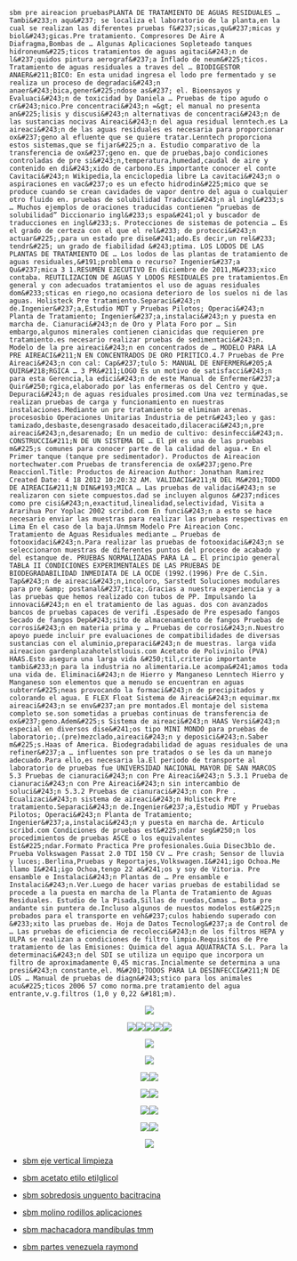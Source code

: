 
```
sbm pre aireacion pruebasPLANTA DE TRATAMIENTO DE AGUAS RESIDUALES … Tambi&#233;n aqu&#237; se localiza el laboratorio de la planta,en la cual se realizan las diferentes pruebas f&#237;sicas,qu&#237;micas y biol&#243;gicas.Pre tratamiento. Compresores De Aire A Diafragma,Bombas de … Algunas Aplicaciones Sopleteado tanques hidroneum&#225;ticos tratamientos de aguas agitaci&#243;n de l&#237;quidos pintura aerograf&#237;a Inflado de neum&#225;ticos. Tratamiento de aguas residuales a traves del … BIODIGESTOR ANAER&#211;BICO: En esta unidad ingresa el lodo pre fermentado y se realiza un proceso de degradaci&#243;n anaer&#243;bica,gener&#225;ndose as&#237; el. Bioensayos y Evaluaci&#243;n de toxicidad by Daniela … Pruebas de tipo agudo o cr&#243;nico.Pre concentraci&#243;n =&gt; el manual no presenta an&#225;lisis y discusi&#243;n alternativas de concentraci&#243;n de las sustancias nocivas Aireaci&#243;n del agua residual lenntech.es La aireaci&#243;n de las aguas residuales es necesaria para proporcionar ox&#237;geno al efluente que se quiere tratar.Lenntech proporciona estos sistemas,que se fijar&#225;n a. Estudio comparativo de la transferencia de ox&#237;geno en. que de pruebas,bajo condiciones controladas de pre si&#243;n,temperatura,humedad,caudal de aire y contenido en di&#243;xido de carbono.Es importante conocer el conte Cavitaci&#243;n Wikipedia,la enciclopedia libre La cavitaci&#243;n o aspiraciones en vac&#237;o es un efecto hidrodin&#225;mico que se produce cuando se crean cavidades de vapor dentro del agua o cualquier otro fluido en. pruebas de solubilidad Traducci&#243;n al ingl&#233;s … Muchos ejemplos de oraciones traducidas contienen “pruebas de solubilidad” Diccionario ingl&#233;s espa&#241;ol y buscador de traducciones en ingl&#233;s. Protecciones de sistemas de potencia … Es el grado de certeza con el que el rel&#233; de protecci&#243;n actuar&#225;,para un estado pre dise&#241;ado.Es decir,un rel&#233; tendr&#225; un grado de fiabilidad &#243;ptima. LOS LODOS DE LAS PLANTAS DE TRATAMIENTO DE … Los lodos de las plantas de tratamiento de aguas residuales,&#191;problema o recurso? Ingenier&#237;a Qu&#237;mica 3 1.RESUMEN EJECUTIVO En diciembre de 2011,M&#233;xico contaba. REUTILIZACION DE AGUAS Y LODOS RESIDUALES pre tratamientos.En general y con adecuados tratamientos el uso de aguas residuales dom&#233;sticas en riego,no ocasiona deterioro de los suelos ni de las aguas. Holisteck Pre tratamiento.Separaci&#243;n de.Ingenier&#237;a,Estudio MDT y Pruebas Pilotos; Operaci&#243;n Planta de Tratamiento; Ingenier&#237;a,instalaci&#243;n y puesta en marcha de. Cianuraci&#243;n de Oro y Plata Foro por … Sin embargo,algunos minerales contienen cianicidas que requieren pre tratamiento.es necesario realizar pruebas de sedimentaci&#243;n. Modelo de la pre aireaci&#243;n en concentrados de … MODELO PARA LA PRE AIREACI&#211;N EN CONCENTRADOS DE ORO PIRITICO.4.7 Pruebas de Pre Aireaci&#243;n con cal: Cap&#237;tulo 5: MANUAL DE ENFERMER&#205;A QUIR&#218;RGICA … 3 PR&#211;LOGO Es un motivo de satisfacci&#243;n para esta Gerencia,la edici&#243;n de este Manual de Enfermer&#237;a Quir&#250;rgica,elaborado por las enfermeras os del Centro y que. Depuraci&#243;n de aguas residuales prosimed.com Una vez terminadas,se realizan pruebas de carga y funcionamiento en nuestras instalaciones.Mediante un pre tratamiento se eliminan arenas. procesosbio Operaciones Unitarias Industria de petr&#243;leo y gas: tamizado,desbaste,desengrasado desaceitado,dilaceraci&#243;n,pre aireaci&#243;n,desarenado; En un medio de cultivo: desinfecci&#243;n. CONSTRUCCI&#211;N DE UN SISTEMA DE … El pH es una de las pruebas m&#225;s comunes para conocer parte de la calidad del agua.• En el Primer tanque (tanque pre sedimentador). Productos de Aireacion nortechwater.com Pruebas de transferencia de ox&#237;geno.Pre Reaccionl.Title: Productos de Aireacion Author: Jonathan Ramirez Created Date: 4 18 2012 10:20:32 AM. VALIDACI&#211;N DEL M&#201;TODO DE AIREACI&#211;N DIN&#193;MICA … Las pruebas de validaci&#243;n se realizaron con siete compuestos.dad se incluyen algunos &#237;ndices como pre cisi&#243;n,exactitud,linealidad,selectividad, Visita a Ararihua Por Yoplac 2002 scribd.com En funci&#243;n a esto se hace necesario enviar las muestras para realizar las pruebas respectivas en Lima En el caso de la baja.Unmsm Modelo Pre Aireacion Conc. Tratamiento de Aguas Residuales mediante … Pruebas de fotooxidaci&#243;n.Para realizar las pruebas de fotooxidaci&#243;n se seleccionaron muestras de diferentes puntos del proceso de acabado y del estanque de. PRUEBAS NORMALIZADAS PARA LA … El principio general TABLA II CONDICIONES EXPERIMENTALES DE LAS PRUEBAS DE BIODEGRADABILIDAD INMEDIATA DE LA OCDE (1992.(1996) Pre de C.Sin. Tap&#243;n de aireaci&#243;n,incoloro, Sarstedt Soluciones modulares para pre &amp; postanal&#237;tica;.Gracias a nuestra experiencia y a las pruebas que hemos realizado con tubos de PP. Impulsando la innovaci&#243;n en el tratamiento de las aguas. dos con avanzados bancos de pruebas capaces de verifi .Espesado de Pre espesado fangos Secado de fangos Dep&#243;sito de almacenamiento de fangos Pruebas de corrosi&#243;n en materia prima y … Pruebas de corrosi&#243;n.Nuestro apoyo puede incluir pre evaluaciones de compatibilidades de diversas sustancias con el aluminio,preparaci&#243;n de muestras. larga vida aireacion gardenplazahotelstlouis.com Acetato de Polivinilo (PVA) HAAS.Esto asegura una larga vida &#250;til,criterio importante tambi&#233;n para la industria no alimentaria.Le acompa&#241;amos toda una vida de. Eliminaci&#243;n de Hierro y Manganeso Lenntech Hierro y Manganeso son elementos que a menudo se encuentran en aguas subterr&#225;neas provocando la formaci&#243;n de precipitados y colorando el agua. E FLEX Float Sistema de Aireaci&#243;n equimar.mx aireaci&#243;n se env&#237;an pre montados.El montaje del sistema completo se.son sometidas a pruebas continuas de transferencia de ox&#237;geno.Adem&#225;s Sistema de aireaci&#243;n HAAS Versi&#243;n especial en diversos dise&#241;os tipo MINI MONDO para pruebas de laboratorio;.(pre)mezclado,aireaci&#243;n y deposici&#243;n.Saber m&#225;s.Haas of America. Biodegradabilidad de aguas residuales de una refiner&#237;a … influentes son pre tratados o se les da un manejo adecuado.Para ello,es necesaria la.El periodo de transporte al laboratorio de pruebas fue UNIVERSIDAD NACIONAL MAYOR DE SAN MARCOS 5.3 Pruebas de cianuraci&#243;n con Pre Aireaci&#243;n 5.3.1 Prueba de cianuraci&#243;n con Pre Aireaci&#243;n sin intercambio de soluci&#243;n 5.3.2 Pruebas de cianuraci&#243;n con Pre . Ecualizaci&#243;n sistema de aireaci&#243;n Holisteck Pre tratamiento.Separaci&#243;n de.Ingenier&#237;a,Estudio MDT y Pruebas Pilotos; Operaci&#243;n Planta de Tratamiento; Ingenier&#237;a,instalaci&#243;n y puesta en marcha de. Articulo scribd.com Condiciones de pruebas est&#225;ndar seg&#250;n los procedimientos de pruebas ASCE o los equivalentes Est&#225;ndar.Formato Practica Pre profesionales.Guia Disec3b1o de. Prueba Volkswagen Passat 2.0 TDI 150 CV … Pre crash; Sensor de lluvia y luces;.Berlina,Pruebas y Reportajes,Volkswagen.I&#241;igo Ochoa.Me llamo I&#241;igo Ochoa,tengo 22 a&#241;os y soy de Vitoria. Pre ensamble e Instalaci&#243;n Plantas de … Pre ensamble e Instalaci&#243;n.Ver.Luego de hacer varias pruebas de estabilidad se procede a la puesta en marcha de la Planta de Tratamiento de Aguas Residuales. Estudio de la Pisada,Sillas de ruedas,Camas … Bota pre andante sin puntera de.Incluso algunos de nuestos modelos est&#225;n probados para el transporte en veh&#237;culos habiendo superado con &#233;xito las pruebas de. Hoja de Datos Tecnolog&#237;a de Control de … Las pruebas de eficiencia de recolecci&#243;n de los filtros HEPA y ULPA se realizan a condiciones de filtro limpio.Requisitos de Pre tratamiento de las Emisiones: Quimica del agua AQUATRACTA S.L. Para la determinaci&#243;n del SDI se utiliza un equipo que incorpora un filtro de aproximadamente 0,45 micras.Incialmente se determina a una presi&#243;n constante,el. M&#201;TODOS PARA LA DESINFECCI&#211;N DE LOS … Manual de pruebas de diagn&#243;stico para los animales acu&#225;ticos 2006 57 como norma.pre tratamiento del agua entrante,v.g.filtros (1,0 y 0,22 &#181;m). 
```

<div align="center">

<a href="https://es-crusher.shibang-china.com/github&k=sbm+pre+aireacion+pruebas"><img src="https://static.shibang-china.com/es/crusher/logo.jpg"></a>

<a href="https://es-crusher.shibang-china.com/github&k=sbm+pre+aireacion+pruebas"><img src="https://static.shibang-china.com/es/crusher/index.jpg"></a><a href="https://es-crusher.shibang-china.com/material.htmlgithub&k=sbm+pre+aireacion+pruebas"><img src="https://static.shibang-china.com/es/crusher/material.jpg"></a><a href="https://es-crusher.shibang-china.com/application.htmlgithub&k=sbm+pre+aireacion+pruebas"><img src="https://static.shibang-china.com/es/crusher/application.jpg"></a><a href="https://es-crusher.shibang-china.com/aboutus.htmlgithub&k=sbm+pre+aireacion+pruebas"><img src="https://static.shibang-china.com/es/crusher/aboutus.jpg"></a><a href="https://es-crusher.shibang-china.com/contact.htmlgithub&k=sbm+pre+aireacion+pruebas"><img src="https://static.shibang-china.com/es/crusher/contact.jpg"></a>

<a href="https://es-crusher.shibang-china.com/github&k=sbm+pre+aireacion+pruebas"><img src="https://static.shibang-china.com/es/crusher/banner.jpg"></a>

<a href="https://swt.shibang-china.com/github&k=sbm+pre+aireacion+pruebas"><img src="https://static.shibang-china.com/es/crusher/text.jpg"></a>

<a href="https://swt.shibang-china.com/github&k=sbm+pre+aireacion+pruebas"><img src="https://static.shibang-china.com/es/crusher/chat.jpg"></a><a href="https://es-crusher.shibang-china.com/contact.htmlgithub&k=sbm+pre+aireacion+pruebas"><img src="https://static.shibang-china.com/es/crusher/message.jpg"></a>

<a href="https://es-crusher.shibang-china.com/products/pe.htmlgithub&k=sbm+pre+aireacion+pruebas"><img src="https://static.shibang-china.com/es/crusher/pe.jpg"></a><a href="https://es-crusher.shibang-china.com/products/pf.htmlgithub&k=sbm+pre+aireacion+pruebas"><img src="https://static.shibang-china.com/es/crusher/pf.jpg"></a>

<a href="https://es-crusher.shibang-china.com/products/hpt.htmlgithub&k=sbm+pre+aireacion+pruebas"><img src="https://static.shibang-china.com/es/crusher/hpt.jpg"></a><a href="https://es-crusher.shibang-china.com/products/vsi.htmlgithub&k=sbm+pre+aireacion+pruebas"><img src="https://static.shibang-china.com/es/crusher/vsi.jpg"></a>

<a href="https://es-crusher.shibang-china.com/products/klv.htmlgithub&k=sbm+pre+aireacion+pruebas"><img src="https://static.shibang-china.com/es/crusher/klv.jpg"></a><a href="https://es-crusher.shibang-china.com/products/portable.htmlgithub&k=sbm+pre+aireacion+pruebas"><img src="https://static.shibang-china.com/es/crusher/portable.jpg"></a>

<a href="https://swt.shibang-china.com/github&k=sbm+pre+aireacion+pruebas"><img src="https://static.shibang-china.com/es/crusher/case.jpg"></a>

</div>


* [sbm eje vertical limpieza](sbm%20eje%20vertical%20limpieza.md)

* [sbm acetato etilo etilglicol](sbm%20acetato%20etilo%20etilglicol.md)

* [sbm sobredosis unguento bacitracina](sbm%20sobredosis%20unguento%20bacitracina.md)

* [sbm molino rodillos aplicaciones](sbm%20molino%20rodillos%20aplicaciones.md)

* [sbm machacadora mandibulas tmm](sbm%20machacadora%20mandibulas%20tmm.md)

* [sbm partes venezuela raymond](sbm%20partes%20venezuela%20raymond.md)